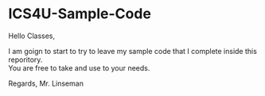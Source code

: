 # ICS4U-Sample-Code

Hello Classes,

I am goign to start to try to leave my sample code that I complete inside this reporitory.  
You are free to take and use to your needs.

Regards,
Mr. Linseman
